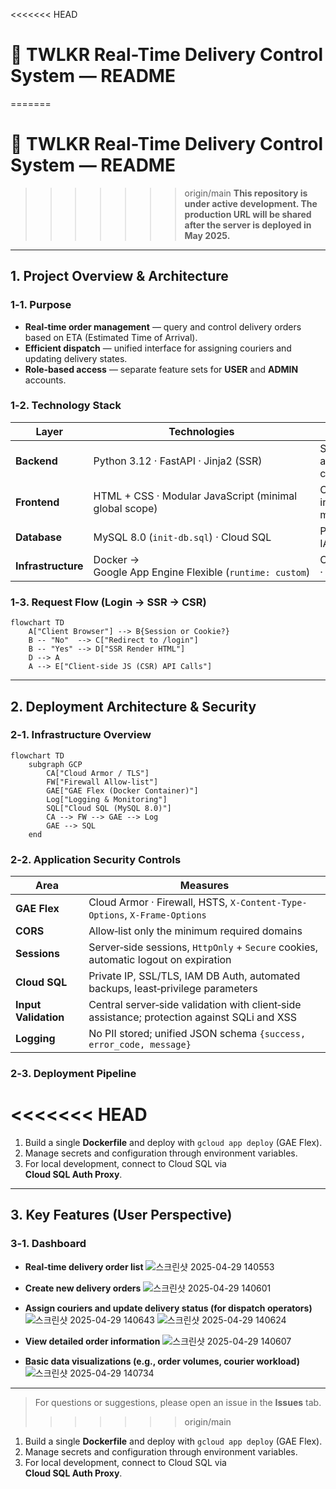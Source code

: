 <<<<<<< HEAD

# 🚚 TWLKR Real-Time Delivery Control System — README

=======
# 🚚 TWLKR Real-Time Delivery Control System — README

>>>>>>> origin/main
> **This repository is under active development. The production URL will be shared after the server is deployed in May 2025.**

---

## 1. Project Overview & Architecture

### 1‑1. Purpose

- **Real‑time order management** — query and control delivery orders based on ETA (Estimated Time of Arrival).
- **Efficient dispatch** — unified interface for assigning couriers and updating delivery states.
- **Role‑based access** — separate feature sets for **USER** and **ADMIN** accounts.

### 1‑2. Technology Stack

| Layer            | Technologies                                           | Notes                                |
| ---------------- | ------------------------------------------------------ | ------------------------------------ |
| **Backend**      | Python 3.12 · FastAPI · Jinja2 (SSR)                   | Single application container         |
| **Frontend**     | HTML + CSS · Modular JavaScript (minimal global scope) | CSR interaction modules              |
| **Database**     | MySQL 8.0 (`init-db.sql`) · Cloud SQL                  | Private IP · IAM DB Auth             |
| **Infrastructure** | Docker → Google App Engine Flexible (`runtime: custom`) | Cloud Armor · Firewall               |

### 1‑3. Request Flow (Login → SSR → CSR)

```mermaid
flowchart TD
    A["Client Browser"] --> B{Session or Cookie?}
    B -- "No"  --> C["Redirect to /login"]
    B -- "Yes" --> D["SSR Render HTML"]
    D --> A
    A --> E["Client‑side JS (CSR) API Calls"]
```

---

## 2. Deployment Architecture & Security

### 2‑1. Infrastructure Overview

```mermaid
flowchart TD
    subgraph GCP
        CA["Cloud Armor / TLS"]
        FW["Firewall Allow‑list"]
        GAE["GAE Flex (Docker Container)"]
        Log["Logging & Monitoring"]
        SQL["Cloud SQL (MySQL 8.0)"]
        CA --> FW --> GAE --> Log
        GAE --> SQL
    end
```

### 2‑2. Application Security Controls

| Area                | Measures                                                                                   |
| ------------------- | ------------------------------------------------------------------------------------------- |
| **GAE Flex**        | Cloud Armor · Firewall, HSTS, `X-Content-Type-Options`, `X-Frame-Options`                   |
| **CORS**            | Allow‑list only the minimum required domains                                                |
| **Sessions**        | Server‑side sessions, `HttpOnly` + `Secure` cookies, automatic logout on expiration         |
| **Cloud SQL**       | Private IP, SSL/TLS, IAM DB Auth, automated backups, least‑privilege parameters             |
| **Input Validation**| Central server‑side validation with client‑side assistance; protection against SQLi and XSS |
| **Logging**         | No PII stored; unified JSON schema `{success, error_code, message}`                         |

### 2‑3. Deployment Pipeline
<<<<<<< HEAD
=======

1. Build a single **Dockerfile** and deploy with `gcloud app deploy` (GAE Flex).
2. Manage secrets and configuration through environment variables.
3. For local development, connect to Cloud SQL via **Cloud SQL Auth Proxy**.

---

## 3. Key Features (User Perspective)

### 3‑1. Dashboard

- **Real‑time delivery order list**
  ![스크린샷 2025-04-29 140553](https://github.com/user-attachments/assets/92c132a8-9a72-4cd9-bf37-03c30e0e789e)

- **Create new delivery orders**
  ![스크린샷 2025-04-29 140601](https://github.com/user-attachments/assets/e6b1a63b-da94-48cf-b888-2a3551d7d448)

- **Assign couriers and update delivery status (for dispatch operators)**
  ![스크린샷 2025-04-29 140643](https://github.com/user-attachments/assets/e7d3d3bb-962c-4d5e-9bb2-8542e79bb34e)
  ![스크린샷 2025-04-29 140624](https://github.com/user-attachments/assets/06f6ef94-788f-4702-9206-b39fd6b29888)

- **View detailed order information**
  ![스크린샷 2025-04-29 140607](https://github.com/user-attachments/assets/461ec753-4693-477d-84d2-4287a0923782)

- **Basic data visualizations (e.g., order volumes, courier workload)**
  ![스크린샷 2025-04-29 140734](https://github.com/user-attachments/assets/28ce2a44-cfe4-4da4-a1bd-cf899976191c)

---

> For questions or suggestions, please open an issue in the **Issues** tab.
>>>>>>> origin/main

1. Build a single **Dockerfile** and deploy with `gcloud app deploy` (GAE Flex).
2. Manage secrets and configuration through environment variables.
3. For local development, connect to Cloud SQL via **Cloud SQL Auth Proxy**.
